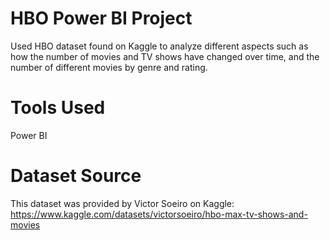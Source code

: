 # HBO Power BI Project
Used HBO dataset found on Kaggle to analyze different aspects such as how the number of movies and TV shows have changed over time, and the number of different movies by genre and rating.

# Tools Used
Power BI

# Dataset Source
This dataset was provided by Victor Soeiro on Kaggle: https://www.kaggle.com/datasets/victorsoeiro/hbo-max-tv-shows-and-movies
